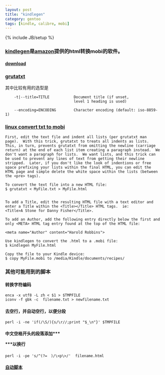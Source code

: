 ```yaml
---
layout: post
title: "kindlegen"
category: gentoo
tags: [kindle, calibre, mobi]
---
```

{% include JB/setup %}

### [kindlegen](http://wiki.gentoo.org/wiki/Amazon_Kindle)是[amazon](http://www.amazon.com/gp/feature.html?docId=1000765211)提供的html转换mobi的软件。

####  [download](http://kindlegen.s3.amazonaws.com/kindlegen_linux_2.6_i386_v2_9.tar.gz)


### [grutatxt](https://github.com/angelortega/grutatxt)

其中比较有用的选型是

```
    -t|--title=TITLE           Document title (if unset,
                               level 1 heading is used)

    --encoding=ENCODING        Character encoding (default: iso-8859-1)
```

### [linux convert txt to mobi](http://rogerx.freeshell.org/programming/kindle-convert_txttomobi.html)

```
First, edit the text file and indent all lists (per grutatxt man page).  With this trick, grutatxt to treats all indents as lists.  This, in turn, prevents grutatxt from omitting the newline (carriage return) at the end of each list item creating a paragraph instead.  We don't want a paragraph for lists.  We want lists, and this trick can be used to prevent any lines of text from getting their newline stripped.  Later, if you don't like the look of indentions or free space prefixing your lists within the final HTML, you can edit the HTML page and simple delete the white space within the lists (between the <pre> tags).

To convert the text file into a new HTML file:
$ grutatxt < MyFile.txt > MyFile.html


To add a Title, edit the resulting HTML file with a text editor and enter a Title within the <Title></Title> HTML tags.  ie:
<Title>A Stone for Danny Fisher</Title>.

To add an Author, add the following entry directly below the first and only <META> HTML tag entry found at the top of the HTML file:

<meta name="Author" content="Harold Robbins">

Use kindlegen to convert the .html to a .mobi file:
$ kindlegen MyFile.html

Copy the file to your Kindle device:
$ copy MyFile.mobi to /media/Kindle/documents/recipes/

```

### 其他可能用到的脚本

#### 转换字符编码

```
enca -x utf8 -L zh < $1 > $TMPFILE
iconv -f gbk -c  filename.txt > newfilename.txt
```

#### 去空行，并自动空行，以便分段

```
perl -i -ne 'if(/\S/){s/\r//;print "$_\n"}' $TMPFILE
```


#### 中文空格开头的段落添加***<p>***以换行

```
perl -i -pe 's/^(?=　)/\<p\>/'  filename.html
```

#### [自动脚本](https://github.com/kingkongmok/kingkongmok.github.com/blob/master/bin/txt2mobi.sh)

